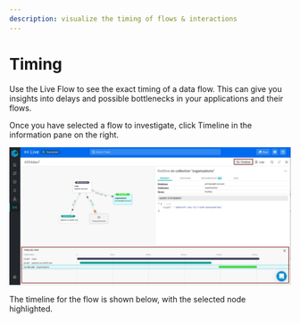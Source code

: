 ```yaml
---
description: visualize the timing of flows & interactions
---
```


# Timing

Use the Live Flow to see the exact timing of a data flow. This can give you insights into delays and possible bottlenecks in your applications and their flows.

Once you have selected a flow to investigate, click Timeline in the information pane on the right.

 

![](../.gitbook/assets/whatsapp-image-2020-10-18-at-15.01.10-timeline-highlighted%20%281%29.jpg)

The timeline for the flow is shown below, with the selected node highlighted.

